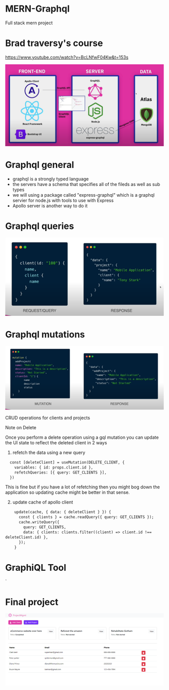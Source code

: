 # MERN-Graphql
Full stack mern project

# Brad traversy's course 
https://www.youtube.com/watch?v=BcLNfwF04Kw&t=153s

![alt text](image-2.png)

# Graphql general
* graphql is a strongly typed language
* the servers have a schema that specifies all of the fileds as well as sub types
* we will using a package called "express-graphql" which is a graphql servier for node.js with tools to use with Express
* Apollo server is another way to do it 

# Graphql queries
![alt text](image.png)

# Graphql mutations

![alt text](image-1.png)

CRUD operations for clients and projects

Note on Delete

Once you perform a delete operation using a gql mutation you can update the UI state to reflect the deleted client in 2 ways

1) refetch the data using a new query

```
  const [deleteClient] = useMutation(DELETE_CLIENT, {
    variables: { id: props.client.id },
    refetchQueries: [{ query: GET_CLIENTS }],
  })
```

This is fine but if you have a lot of refetching then you might bog down the application so updating cache might be better in that sense.


2) update cache of apollo client

```
    update(cache, { data: { deleteClient } }) {
      const { clients } = cache.readQuery({ query: GET_CLIENTS });
      cache.writeQuery({
        query: GET_CLIENTS,
        data: { clients: clients.filter((client) => client.id !== deleteClient.id) },
      });
    }
```

# GraphiQL Tool

`

# Final project 

![alt text](image-3.png)